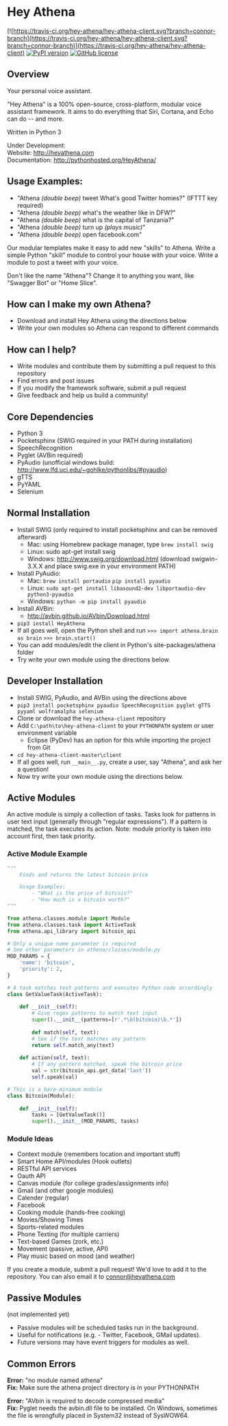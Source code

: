 # Hey Athena
[![https://travis-ci.org/hey-athena/hey-athena-client.svg?branch=connor-branch](https://travis-ci.org/hey-athena/hey-athena-client.svg?branch=connor-branch)](https://travis-ci.org/hey-athena/hey-athena-client)
[![PyPI version](https://badge.fury.io/py/heyathena.svg)](https://badge.fury.io/py/heyathena)
[![GitHub license](https://img.shields.io/badge/license-GPLv3-blue.svg)](https://raw.githubusercontent.com/hey-athena/hey-athena-client/connor-branch/LICENSE)

## Overview
Your personal voice assistant.

"Hey Athena" is a 100% open-source, cross-platform, modular voice assistant framework. It aims to do everything that Siri, Cortana, and Echo can do -- and more.

Written in Python 3

Under Development:  
Website: http://heyathena.com  
Documentation: http://pythonhosted.org/HeyAthena/  

## Usage Examples: 
- "Athena *(double beep)* tweet What's good Twitter homies?" (IFTTT key required)
- "Athena *(double beep)* what's the weather like in DFW?" 
- "Athena *(double beep)* what is the capital of Tanzania?"
- "Athena *(double beep)* turn up *(plays music)*" 
- "Athena *(double beep)* open facebook.com" 

Our modular templates make it easy to add new "skills" to Athena. Write a simple Python "skill" module to control your house with your voice. Write a module to post a tweet with your voice. 

Don't like the name "Athena"? Change it to anything you want, like "Swagger Bot" or "Home Slice".

## How can I make my own Athena?
- Download and install Hey Athena using the directions below
- Write your own modules so Athena can respond to different commands

## How can I help?
- Write modules and contribute them by submitting a pull request to this repository
- Find errors and post issues
- If you modify the framework software, submit a pull request
- Give feedback and help us build a community!

## Core Dependencies
- Python 3
- Pocketsphinx (SWIG required in your PATH during installation)
- SpeechRecognition
- Pyglet (AVBin required)
- PyAudio (unofficial windows build: http://www.lfd.uci.edu/~gohlke/pythonlibs/#pyaudio)
- gTTS
- PyYAML
- Selenium

## Normal Installation
- Install SWIG (only required to install pocketsphinx and can be removed afterward)
    - Mac: using Homebrew package manager, type `brew install swig`
    - Linux: sudo apt-get install swig
    - Windows: http://www.swig.org/download.html (download swigwin-3.X.X and place swig.exe in your environment PATH)
- Install PyAudio:
    - Mac: `brew install portaudio` `pip install pyaudio`
    - Linux: `sudo apt-get install libasound2-dev libportaudio-dev python3-pyaudio`
    - Windows: `python -m pip install pyaudio`
- Install AVBin:
    - http://avbin.github.io/AVbin/Download.html
- `pip3 install HeyAthena`
- If all goes well, open the Python shell and run `>>> import athena.brain as brain` `>>> brain.start()`
- You can add modules/edit the client in Python's site-packages/athena folder
- Try write your own module using the directions below.

## Developer Installation
- Install SWIG, PyAudio, and AVBin using the directions above
- `pip3 install pocketsphinx pyaudio SpeechRecognition pyglet gTTS pyyaml wolframalpha selenium`
- Clone or download the `hey-athena-client` repository
- Add `C:\path\to\hey-athena-client` to your `PYTHONPATH` system or user environment variable
    - Eclipse (PyDev) has an option for this while importing the project from Git
- `cd hey-athena-client-master\client`
- If all goes well, run `__main__.py`, create a user, say "Athena", and ask her a question!
- Now try write your own module using the directions below.

## Active Modules
An active module is simply a collection of tasks. Tasks look for patterns in user text input (generally through "regular expressions"). If a pattern is matched, the task executes its action. Note: module priority is taken into account first, then task priority.

### Active Module Example
```python
"""
    Finds and returns the latest bitcoin price

    Usage Examples:
        - "What is the price of bitcoin?"
        - "How much is a bitcoin worth?"
"""

from athena.classes.module import Module
from athena.classes.task import ActiveTask
from athena.api_library import bitcoin_api

# Only a unique name parameter is required
# See other parameters in athena/classes/module.py
MOD_PARAMS = {
    'name': 'bitcoin',
    'priority': 2,
}

# A task matches text patterns and executes Python code accordingly
class GetValueTask(ActiveTask):
    
	def __init__(self):
		# Give regex patterns to match text input
		super().__init__(patterns=[r'.*\b(bitcoin)\b.*'])
    
		def match(self, text):
		# See if the text matches any pattern
		return self.match_any(text)
    
	def action(self, text):
		# If any pattern matched, speak the bitcoin price
		val = str(bitcoin_api.get_data('last'))
		self.speak(val)

# This is a bare-minimum module
class Bitcoin(Module):
    
	def __init__(self):
		tasks = [GetValueTask()]
		super().__init__(MOD_PARAMS, tasks)
```

### Module Ideas
- Context module (remembers location and important stuff)
- Smart Home API/modules (Hook outlets)
- RESTful API services
- Oauth API
- Canvas module (for college grades/assignments info)
- Gmail (and other google modules)
- Calender (regular)
- Facebook
- Cooking module (hands-free cooking)
- Movies/Showing Times
- Sports-related modules
- Phone Texting (for multiple carriers)
- Text-based Games (zork, etc.)
- Movement (passive, active, API)
- Play music based on mood (and weather)

If you create a module, submit a pull request! We'd love to add it to the repository.
You can also email it to connor@heyathena.com

## Passive Modules
(not implemented yet)

- Passive modules will be scheduled tasks run in the background.
- Useful for notifications (e.g. - Twitter, Facebook, GMail updates).
- Future versions may have event triggers for modules as well.

## Common Errors

**Error:** "no module named athena"  
**Fix:** Make sure the athena project directory is in your PYTHONPATH

**Error:** "AVbin is required to decode compressed media"  
**Fix:** Pyglet needs the avbin.dll file to be installed. On Windows, sometimes the file is wrongfully placed in System32 instead of SysWOW64.
